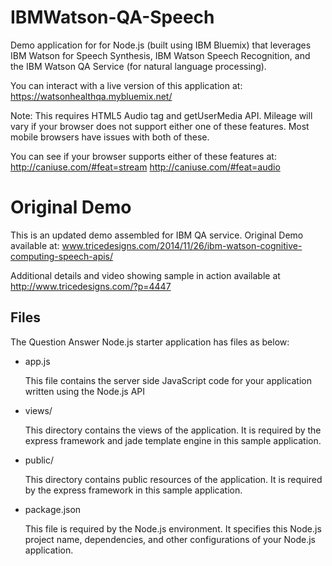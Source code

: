 # IBMWatson-QA-Speech
Demo application for for Node.js (built using IBM Bluemix) that leverages IBM Watson for Speech Synthesis, IBM Watson Speech Recognition, and the IBM Watson QA Service (for natural language processing).  

You can interact with a live version of this application at:
https://watsonhealthqa.mybluemix.net/

Note: This requires HTML5 Audio tag and getUserMedia API.  Mileage will vary if your browser does not support either one of these features.  Most mobile browsers have issues with both of these.

You can see if your browser supports either of these features at:
http://caniuse.com/#feat=stream
http://caniuse.com/#feat=audio

# Original Demo
This is an updated demo assembled for IBM QA service.  Original Demo available at: 
www.tricedesigns.com/2014/11/26/ibm-watson-cognitive-computing-speech-apis/

Additional details and video showing sample in action available at 
http://www.tricedesigns.com/?p=4447


## Files

The Question Answer Node.js starter application has files as below:


*   app.js

    This file contains the server side JavaScript code for your application written using the Node.js API

*   views/

    This directory contains the views of the application. It is required by the express framework and jade template engine in this sample application.

*   public/

    This directory contains public resources of the application. It is required by the express framework in this sample application.

*   package.json

    This file is required by the Node.js environment. It specifies this Node.js project name, dependencies, and other configurations of your Node.js application.